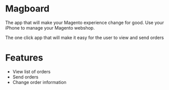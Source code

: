 Magboard
========

The app that will make your Magento experience change for good. Use your iPhone to manage your Magento webshop.

The one click app that will make it easy for the user to view and send orders

Features
========
- View list of orders
- Send orders
- Change order information